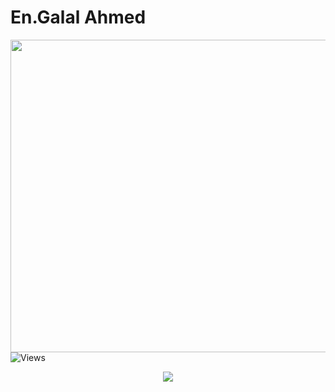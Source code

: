 # En.Galal Ahmed

<div align="center">
  <img src="https://media.giphy.com/media/Yqiw4XZ1LhMRRCL2ZO/giphy.gif" width="700" height="500"/>
</div>

<div align = "left">
  <img src="https://komarev.com/ghpvc/?username=Galal-20&style=flat-square&color=blue" alt="Views"/>
</div>

<p align="center">
  <img src="https://readme-typing-svg.demolab.com/?lines=I+am+a+Software+Engineer;&font=Fira%20Code&center=true&size=40&width=900&height=300&duration=4000&pause=1000">
</p>




<!--

Here are some ideas to get you started:

- 🔭 I’m currently working on ...
- 🌱 I’m currently learning ...
- 👯 I’m looking to collaborate on ...
- 🤔 I’m looking for help with ...
- 💬 Ask me about ...
- 📫 How to reach me: ...
- 😄 Pronouns: ...
- ⚡ Fun fact: ...
-->
